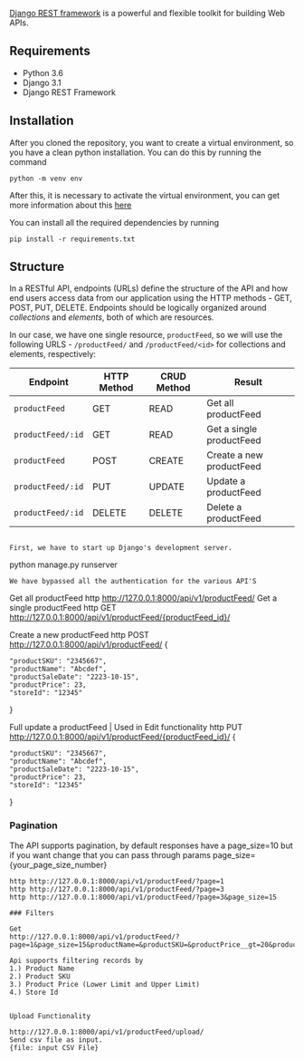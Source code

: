 [Django REST framework](http://www.django-rest-framework.org/) is a powerful and flexible toolkit for building Web APIs.

## Requirements
- Python 3.6
- Django 3.1
- Django REST Framework

## Installation
After you cloned the repository, you want to create a virtual environment, so you have a clean python installation.
You can do this by running the command
```
python -m venv env
```

After this, it is necessary to activate the virtual environment, you can get more information about this [here](https://docs.python.org/3/tutorial/venv.html)

You can install all the required dependencies by running
```
pip install -r requirements.txt
```

## Structure
In a RESTful API, endpoints (URLs) define the structure of the API and how end users access data from our application using the HTTP methods - GET, POST, PUT, DELETE. Endpoints should be logically organized around _collections_ and _elements_, both of which are resources.

In our case, we have one single resource, `productFeed`, so we will use the following URLS - `/productFeed/` and `/productFeed/<id>` for collections and elements, respectively:

Endpoint |HTTP Method | CRUD Method | Result
-- | -- |-- |--
`productFeed` | GET | READ | Get all productFeed
`productFeed/:id` | GET | READ | Get a single productFeed
`productFeed`| POST | CREATE | Create a new productFeed
`productFeed/:id` | PUT | UPDATE | Update a productFeed
`productFeed/:id` | DELETE | DELETE | Delete a productFeed


```

First, we have to start up Django's development server.
```
python manage.py runserver
```
We have bypassed all the authentication for the various API'S
```
Get all productFeed
http http://127.0.0.1:8000/api/v1/productFeed/ 
Get a single productFeed
http GET http://127.0.0.1:8000/api/v1/productFeed/{productFeed_id}/ 

Create a new productFeed
http POST http://127.0.0.1:8000/api/v1/productFeed/ 
{
    
    "productSKU": "2345667",
    "productName": "Abcdef",
    "productSaleDate": "2223-10-15",
    "productPrice": 23,
    "storeId": "12345"
}

Full update a productFeed | Used in Edit functionality
http PUT http://127.0.0.1:8000/api/v1/productFeed/{productFeed_id}/ 
{
    
    "productSKU": "2345667",
    "productName": "Abcdef",
    "productSaleDate": "2223-10-15",
    "productPrice": 23,
    "storeId": "12345"
}




### Pagination
The API supports pagination, by default responses have a page_size=10 but if you want change that you can pass through params page_size={your_page_size_number}
```
http http://127.0.0.1:8000/api/v1/productFeed/?page=1 
http http://127.0.0.1:8000/api/v1/productFeed/?page=3 
http http://127.0.0.1:8000/api/v1/productFeed/?page=3&page_size=15 

### Filters

Get 
http://127.0.0.1:8000/api/v1/productFeed/?page=1&page_size=15&productName=&productSKU=&productPrice__gt=20&productPrice__lt=30&storeId=12345

Api supports filtering records by 
1.) Product Name
2.) Product SKU
3.) Product Price (Lower Limit and Upper Limit)
4.) Store Id


Upload Functionality

http://127.0.0.1:8000/api/v1/productFeed/upload/
Send csv file as input.
{file: input CSV File}

